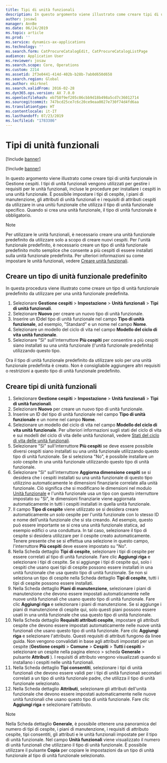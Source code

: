```yaml
---
title: Tipi di unità funzionali
description: In questo argomento viene illustrato come creare tipi di unità funzionale in Gestione cespiti.
author: josaw1
manager: AnnBe
ms.date: 06/24/2019
ms.topic: article
ms.prod: ''
ms.service: dynamics-ax-applications
ms.technology: ''
ms.search.form: CatProcureCatalogEdit, CatProcureCatalogListPage
audience: Application User
ms.reviewer: josaw
ms.search.scope: Core, Operations
ms.custom: 2214
ms.assetid: 2f3e0441-414d-402b-b28b-7ab0d650d658
ms.search.region: Global
ms.author: mkirknel
ms.search.validFrom: 2016-02-28
ms.dyn365.ops.version: AX 7.0.0
ms.openlocfilehash: eb758f9ef205c06cbb9d18b498a5cd7c36012714
ms.sourcegitcommit: 747bcd25ce7c6c20ce9eaa0027e730f74d4fd6aa
ms.translationtype: HT
ms.contentlocale: it-IT
ms.lasthandoff: 07/23/2019
ms.locfileid: "1783386"
---
```

# <a name="functional-location-types"></a>Tipi di unità funzionali

[!include [banner](../../includes/banner.md)]

[!include [banner](../../includes/preview-banner.md)]

In questo argomento viene illustrato come creare tipi di unità funzionale in Gestione cespiti. I tipi di unità funzionali vengono utilizzati per gestire i requisiti per le unità funzionali, incluse le procedure per installare i cespiti in una unità funzionale. È possibile impostare i tipi di cespite, i piani di manutenzione, gli attributi di unità funzionali e i requisiti di attributi cespiti da utilizzare in una unitù funzionale che utilizza il tipo di unità funzionale specifico. Quando si crea una unità funzionale, il tipo di unità funzionale è obbligatorio.

>[!NOTE] 
>Per utilizzare le unità funzionali, è necessario creare una unità funzionale predefinito da utilizzare solo a scopo di creare nuovi cespiti. Per l'unità funzionale predefinito, è necessario creare un tipo di unità funzionale predefinito molto semplice che consente a più cespiti di essere installati sulla unità funzionale predefinita. Per ulteriori informazioni su come impostare le unità funzionali, vedere [Creare unità funzionali](../functional-locations/create-functional-locations.md).

## <a name="create-a-default-functional-location-type"></a>Creare un tipo di unità funzionale predefinito

In questa procedura viene illustrato come creare un tipo di unità funzionale predefinito da utilizzare per una unità funzionale predefinita.

1. Selezionare **Gestione cespiti** > **Impostazione** > **Unità funzionali** > **Tipi di unità funzionali**.
2. Selezionare **Nuovo** per creare un nuovo tipo di unità funzionale.
3. Inserire un IDdel tipo di unità funzionale nel campo **Tipo di unità funzionale**, ad esempio, "Standard" e un nome nel campo **Nome**.
4. Selezionare un modello del ciclo di vita nel campo **Modello del ciclo di vita unità funzionale**.
5. Selezionare "Sì" sull'interruttore **Più cespiti** per consentire a più cespiti siano installati su una unità funzionale (l'unità funzionale predefinita) utilizzando questo tipo.

Ora il tipo di unità funzionale predefinito da utilizzare solo per una unità funzionale predefinita è creato. Non è consigliabile aggiungere altri requisiti o restrizioni a questo tipo di unità funzionale predefinito.


## <a name="create-functional-location-types"></a>Creare tipi di unità funzionali

1. Selezionare **Gestione cespiti** > **Impostazione** > **Unità funzionali** > **Tipi di unità funzionali**.
2. Selezionare **Nuovo** per creare un nuovo tipo di unità funzionale.
3. Inserire un ID del tipo di unità funzionale nel campo **Tipo di unità funzionale** e un nome nel campo **Nome**.
4. Selezionare un modello del ciclo di vita nel campo **Modello del ciclo di vita unità funzionale**. Per ulteriori informazioni sugli stati del ciclo di vita e sui modelli del ciclo di vita delle unità funzionali, vedere [Stati del ciclo di vita delle unità funzionali](../setup-for-functional-locations/functional-location-stages.md).
5. Selezionare "Sì" sull'interruttore **Più cespiti** se deve essere possibile diversi cespiti siano installati su una unità funzionale utilizzando questo tipo di unità funzionale. Se si seleziona "No", è possibile installare *un solo* cespite in una unità funzionale utilizzando questo tipo di unità funzionale.
6. Selezionare "Sì" sull'interruttore **Aggiorna dimensione cespiti** se si desidera che i cespiti installati su una unità funzionale di questo tipo utilizzino automaticamente le dimensioni finanziarie correlate alla unità funzionale. Ciò significa che si modificano le dimensioni nel modulo [Unità funzionale](../functional-locations/create-functional-locations.md) e l'unità funzionale usa un tipo con questo interruttore impostato su "Sì", le dimensioni finanziarie viene aggiornata automaticamente in tutti i cespiti installati in quella unità funzionale.
7. Il campo **Tipo di cespite** viene utilizzato se si desidera creare automaticamente *un solo* cespite per l'unità funzionale con lo stesso ID e nome dell'unità funzionale che si sta creando. Ad esempio, questo può essere importante se si crea una unità funzionale statica, ad esempio edifici o una conduttura. In tal caso, selezionare il tipo di cespite si desidera utilizzare per il cespite creato automaticamente. Tenere presente che se si effettua una selezione in questo campo, l'interruttore **Più cespiti** deve essere impostato su "No".
8. Nella Scheda dettaglio **Tipi di cespite**, selezionare i tipi di cespite per essere correlati al tipo di unità funzionale. Fare clic **Aggiungi riga** e selezionare i tipi di cespite. Se si aggiunge i tipi di cespite qui, solo i cespiti che usano quei tipi di cespite possono essere installati in una unità funzionale che usa questo tipo di unità funzionale. Se non si seleziona un tipo di cespite nella Scheda dettaglio **Tipi di cespite**, tutti i tipi di cespite possono essere installati.
9. Nella Scheda dettaglio **Piani di manutenzione**, selezionare i piani di manutenzione che devono essere impostati automaticamente nelle nuove unità funzionali che usano questo tipo di unità funzionale. Fare clic **Aggiungi riga** e selezionare i piani di manutenzione. Se si aggiunge i piani di manutenzione di cespite qui, solo questi piani possono essere usati in una unità funzionale che usa questo tipo di unità funzionale.
10. Nella Scheda dettaglio **Requisiti attributi cespite**, impostare gli attributi cespite che devono essere impostati automaticamente nelle nuove unità funzionali che usano questo tipo di unità funzionale. Fare clic **Aggiungi riga** e selezionare l'attributo. Questi requisiti di attributi fungono da linee guida. Non vengono convalidati in base agli attributi impostati per un cespite (**Gestione cespiti** > **Comune** > **Cespiti** > **Tutti i cespiti** > selezionare un cespite nella pagina elenco > scheda **Generale** > pulsante **Attributi** ). I requisiti di attributo vengono visualizzati quando si installano i cespiti nelle unità funzionali.
11. Nella Scheda dettaglio **Tipi consentiti**, selezionare i tipi di unità funzionali che devono essere validi per i tipi di unità funzionali secondari correlati a un tipo di unità funzionale padre, che utilizza il tipo di unità funzionale selezionato.
12. Nella Scheda dettaglio **Attributi**, selezionare gli attributi dell'unità funzionale che devono essere impostati automaticamente nelle nuove unità funzionali che usano questo tipo di unità funzionale. Fare clic **Aggiungi riga** e selezionare l'attributo.


>[!NOTE] 
>Nella Scheda dettaglio **Generale**, è possibile ottenere una panoramica del numero di tipi di cespite, i piani di manutenzione, i requisiti di attributo cespite, tipi consentiti, gli attributi e le unità funzionali impostate per il tipo di unità funzionale. Nel campo **Unità funzionali** viene visualizzato il numero di unità funzionali che utilizzano il tipo di unità funzionale. È possibile utilizzare il pulsante **Copia** per copiare le impostazioni da un tipo di unità funzionale al tipo di unità funzionale selezionato.
